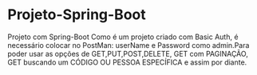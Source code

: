 # Projeto-Spring-Boot
Projeto com Spring-Boot
Como é um projeto criado com Basic Auth, é necessário colocar no PostMan: userName e Password como admin.Para poder usar as opções de GET,PUT,POST,DELETE, GET com PAGINAÇÃO, GET buscando um CÓDIGO OU PESSOA ESPECÍFICA e assim por diante.
